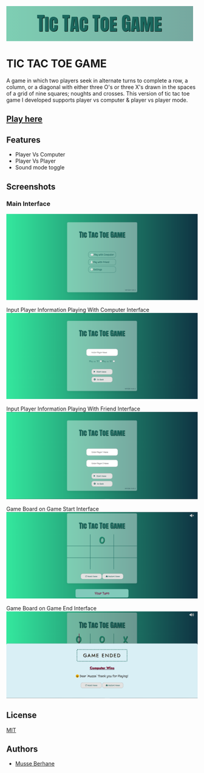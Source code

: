 
![Logo](https://github.com/M21-BER/TIC-TAC-TOE-GAME/blob/main/demo/logo.PNG?raw=true)

#  TIC TAC TOE GAME 

A game in which two players seek in alternate turns to complete a row, a column, or a diagonal with either three O's or three X's drawn in the spaces of a grid of nine squares; noughts and crosses. This version of tic tac toe game I developed supports player vs computer & player vs player mode.

## [Play here](https://m21-ber.github.io/TIC-TAC-TOE-GAME/)




## Features

- Player Vs Computer
- Player Vs Player
- Sound mode toggle

## Screenshots

### Main Interface
![Main Interface](https://github.com/M21-BER/TIC-TAC-TOE-GAME/blob/main/demo/s1.PNG?raw=true)

Input Player Information Playing With Computer Interface
![Input Player Information Playing With Computer Interface](https://github.com/M21-BER/TIC-TAC-TOE-GAME/blob/main/demo/s2.PNG?raw=true)

Input Player Information Playing With Friend Interface
![Input Player Information Playing With Friend Interface](https://github.com/M21-BER/TIC-TAC-TOE-GAME/blob/main/demo/s5.PNG?raw=true)


Game Board on Game Start Interface
![Game Board on Game Start Interface](https://github.com/M21-BER/TIC-TAC-TOE-GAME/blob/main/demo/s3.PNG?raw=true)

Game Board on Game End Interface
![Game Board on Game End Interface](https://github.com/M21-BER/TIC-TAC-TOE-GAME/blob/main/demo/s4.PNG?raw=true)


## License

[MIT](https://choosealicense.com/licenses/mit/)


## Authors

- [Musse Berhane](https://www.github.com/M21-BER)

